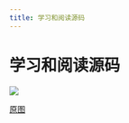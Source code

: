 ```yaml
---
title: 学习和阅读源码
---
```


# 学习和阅读源码
![](http://q0fn7wgae.bkt.clouddn.com/%E5%AD%A6%E4%B9%A0%E5%92%8C%E9%98%85%E8%AF%BB%E6%BA%90%E7%A0%81.png)

[原图](https://github.com/yuhongjing/img-folder/raw/master/img/blog2/mindmap/%E5%AD%A6%E4%B9%A0%E5%92%8C%E9%98%85%E8%AF%BB%E6%BA%90%E7%A0%81.png)
